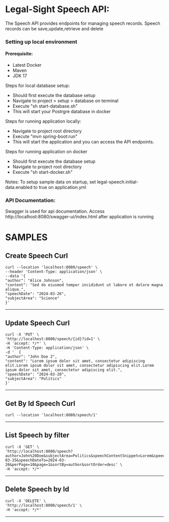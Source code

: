 # Legal-Sight Speech API: 
The Speech API provides endpoints for managing speech records. Speech records can be save,update,retrieve and delete
### Setting up local environment
#### Prerequisite:
* Latest Docker
* Maven
* JDK 17

Steps for local database setup:
 * Should first execute the database setup
 * Navigate to project > setup > database on terminal
 * Execute "sh start-database.sh"
 * This will start your Postrgre database in docker

Steps for running application locally:
 * Navigate to project root directory
 * Execute "mvn spring-boot:run"
 * This will start the application and you can access the API endpoints.

Steps for running application on docker
 * Should first execute the database setup
 * Navigate to project root directory
 * Execute "sh start-docker.sh"

Notes:
To setup sample data on startup, set legal-speech.initial-data.enabled to true on application.yml

### API Documentation:
Swagger is used for api documentation. Access http://localhost:8080/swagger-ui/index.html after application is running


# SAMPLES
Create Speech Curl
-------------------------------------------------
    curl --location 'localhost:8080/speech' \
    --header 'Content-Type: application/json' \
    --data '{
    "author": "Alice Johnson",
    "content": "Sed do eiusmod tempor incididunt ut labore et dolore magna aliqua.",
    "speechDate": "2024-03-26",
    "subjectArea": "Science"
    }'
-------------------------------------------------
Update Speech Curl
-------------------------------------------------
    curl -X 'PUT' \
    'http://localhost:8080/speech/{id}?id=1' \
    -H 'accept: */*' \
    -H 'Content-Type: application/json' \
    -d '  {
    "author": "John Doe 2",
    "content": "Lorem ipsum dolor sit amet, consectetur adipiscing elit.Lorem ipsum dolor sit amet, consectetur adipiscing elit.Lorem ipsum dolor sit amet, consectetur adipiscing elit.",
    "speechDate": "2024-03-20",
    "subjectArea": "Politics"
    }'
-------------------------------------------------
Get By Id Speech Curl
-------------------------------------------------
    curl --location 'localhost:8080/speech/1'
-------------------------------------------------

List Speech by filter
-------------------------------------------------
    curl -X 'GET' \
    'http://localhost:8080/speech?author=John%20Doe&subjectArea=Politics&speechContentSnippet=Lorem&speechDateFrom=2024-03-25&speechDateTo=2024-03-26&perPage=10&page=1&sortBy=author&sortOrder=desc' \
    -H 'accept: */*'
-------------------------------------------------

Delete Speech by Id
-------------------------------------------------
    curl -X 'DELETE' \
    'http://localhost:8080/speech/1' \
    -H 'accept: */*'
-------------------------------------------------